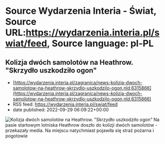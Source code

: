# Source Wydarzenia Interia - Świat, Source URL:https://wydarzenia.interia.pl/swiat/feed, Source language: pl-PL

## Kolizja dwóch samolotów na Heathrow. "Skrzydło uszkodziło ogon"
 - [https://wydarzenia.interia.pl/zagranica/news-kolizja-dwoch-samolotow-na-heathrow-skrzydlo-uszkodzilo-ogon,nId,6315866](https://wydarzenia.interia.pl/zagranica/news-kolizja-dwoch-samolotow-na-heathrow-skrzydlo-uszkodzilo-ogon,nId,6315866)
 - RSS feed: https://wydarzenia.interia.pl/swiat/feed
 - date published: 2022-09-29 06:09:22+00:00

<p><a href="https://wydarzenia.interia.pl/zagranica/news-kolizja-dwoch-samolotow-na-heathrow-skrzydlo-uszkodzilo-ogon,nId,6315866"><img align="left" alt="Kolizja dwóch samolotów na Heathrow. &quot;Skrzydło uszkodziło ogon&quot;" src="https://i.iplsc.com/kolizja-dwoch-samolotow-na-heathrow-skrzydlo-uszkodzilo-ogon/000G4T2LA9HNU9S9-C321.jpg" /></a>Na pasie startowym lotniska Heathrow doszło do kolizji dwóch samolotów - przekazały media. Na miejscu natychmiast pojawiła się straż pożarna i pogotowie
